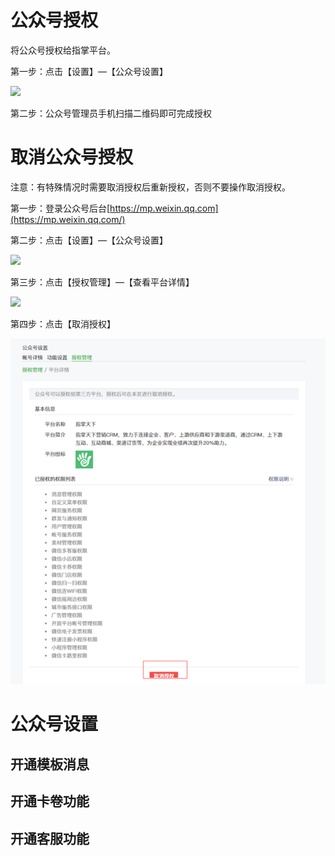 # 公众号授权

将公众号授权给指掌平台。

第一步：点击【设置】—【公众号设置】

![](file:///C:/Users/amos/AppData/Local/Temp/msohtmlclip1/01/clip_image002.jpg)

第二步：公众号管理员手机扫描二维码即可完成授权

# 取消公众号授权

注意：有特殊情况时需要取消授权后重新授权，否则不要操作取消授权。

第一步：登录公众号后台[https://mp.weixin.qq.com](https://mp.weixin.qq.com/)

第二步：点击【设置】—【公众号设置】

![](file:///C:/Users/amos/AppData/Local/Temp/msohtmlclip1/01/clip_image002.jpg)

第三步：点击【授权管理】—【查看平台详情】

![](file:///C:/Users/amos/AppData/Local/Temp/msohtmlclip1/01/clip_image004.jpg)

第四步：点击【取消授权】

![](/assets/import323.png)

# 公众号设置

## 开通模板消息



## 开通卡卷功能

## 开通客服功能



